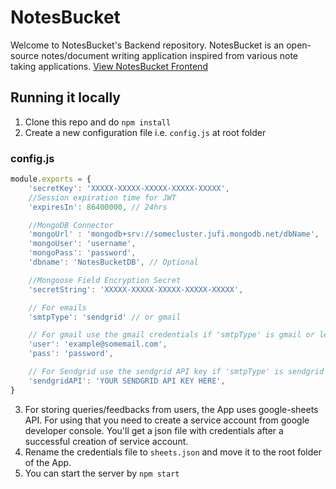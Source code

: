 # NotesBucket
Welcome to NotesBucket's Backend repository. NotesBucket is an open-source notes/document writing application inspired from various note taking applications. 
[View NotesBucket Frontend](https://github.com/imshawan/notesbucket-client)

## Running it locally
1. Clone this repo and do `npm install`
2. Create a new configuration file i.e. `config.js` at root folder
### config.js
```js
module.exports = {
    'secretKey': 'XXXXX-XXXXX-XXXXX-XXXXX-XXXXX',
    //Session expiration time for JWT
    'expiresIn': 86400000, // 24hrs

    //MongoDB Connector
    'mongoUrl' : 'mongodb+srv://somecluster.jufi.mongodb.net/dbName',
    'mongoUser': 'username',
    'mongoPass': 'password',
    'dbname': 'NotesBucketDB', // Optional

    //Mongoose Field Encryption Secret
    'secretString': 'XXXXX-XXXXX-XXXXX-XXXXX-XXXXX',

    // For emails
    'smtpType': 'sendgrid' // or gmail

    // For gmail use the gmail credentials if 'smtpType' is gmail or leave it empty
    'user': 'example@somemail.com',
    'pass': 'password',

    // For Sendgrid use the sendgrid API key if 'smtpType' is sendgrid or leave it empty
    'sendgridAPI': 'YOUR SENDGRID API KEY HERE',
}
```

3. For storing queries/feedbacks from users, the App uses google-sheets API. For using that you need to create a service account from google developer console. You'll get a json file with credentials after a successful creation of service account.
4. Rename the credentials file to `sheets.json` and move it to the root folder of the App.
5. You can start the server by `npm start`
